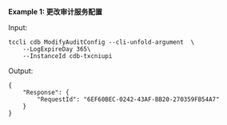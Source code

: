 **Example 1: 更改审计服务配置**



Input: 

```
tccli cdb ModifyAuditConfig --cli-unfold-argument  \
    --LogExpireDay 365\
    --InstanceId cdb-txcniupi
```

Output: 
```
{
    "Response": {
        "RequestId": "6EF60BEC-0242-43AF-BB20-270359FB54A7"
    }
}
```

